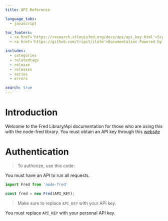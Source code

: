 ```yaml
---
title: API Reference

language_tabs:
  - javascript

toc_footers:
  - <a href='https://research.stlouisfed.org/docs/api/api_key.html'>Sign Up for a Developer Key</a>
  - <a href='https://github.com/tripit/slate'>Documentation Powered by Slate</a>

includes:
  - categories
  - relatedtags
  - release
  - releases
  - series
  - errors

search: true
---
```


# Introduction

Welcome to the Fred Library/Api documentation for those who are using this with the node-fred library. You must obtain an API key through this [website](https://research.stlouisfed.org/docs/api/api_key.html)

# Authentication

> To authorize, use this code:

You must have an API to run all requests.


```javascript
import Fred from 'node-fred'

const fred = new Fred(API_KEY);
```

> Make sure to replace `API_KEY` with your API key.


<aside class="notice">
You must replace <code>API_KEY</code> with your personal API key.
</aside>